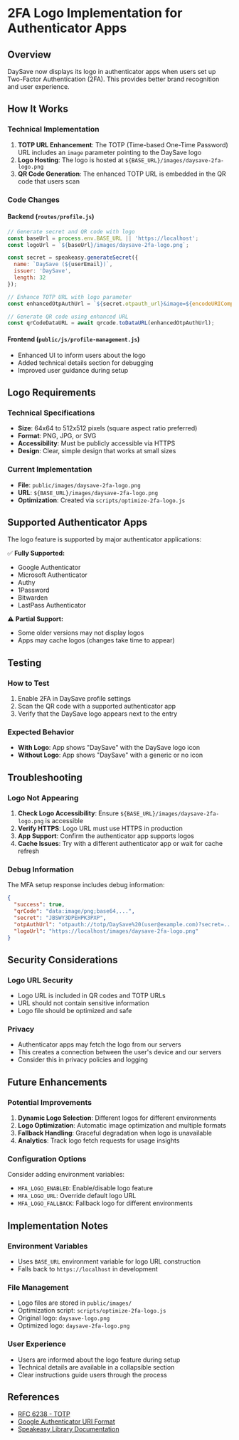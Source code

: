 # 2FA Logo Implementation for Authenticator Apps

## Overview

DaySave now displays its logo in authenticator apps when users set up Two-Factor Authentication (2FA). This provides better brand recognition and user experience.

## How It Works

### Technical Implementation

1. **TOTP URL Enhancement**: The TOTP (Time-based One-Time Password) URL includes an `image` parameter pointing to the DaySave logo
2. **Logo Hosting**: The logo is hosted at `${BASE_URL}/images/daysave-2fa-logo.png`
3. **QR Code Generation**: The enhanced TOTP URL is embedded in the QR code that users scan

### Code Changes

#### Backend (`routes/profile.js`)
```javascript
// Generate secret and QR code with logo
const baseUrl = process.env.BASE_URL || 'https://localhost';
const logoUrl = `${baseUrl}/images/daysave-2fa-logo.png`;

const secret = speakeasy.generateSecret({
  name: `DaySave (${userEmail})`,
  issuer: 'DaySave',
  length: 32
});

// Enhance TOTP URL with logo parameter
const enhancedOtpAuthUrl = `${secret.otpauth_url}&image=${encodeURIComponent(logoUrl)}`;

// Generate QR code using enhanced URL
const qrCodeDataURL = await qrcode.toDataURL(enhancedOtpAuthUrl);
```

#### Frontend (`public/js/profile-management.js`)
- Enhanced UI to inform users about the logo
- Added technical details section for debugging
- Improved user guidance during setup

## Logo Requirements

### Technical Specifications
- **Size**: 64x64 to 512x512 pixels (square aspect ratio preferred)
- **Format**: PNG, JPG, or SVG
- **Accessibility**: Must be publicly accessible via HTTPS
- **Design**: Clear, simple design that works at small sizes

### Current Implementation
- **File**: `public/images/daysave-2fa-logo.png`
- **URL**: `${BASE_URL}/images/daysave-2fa-logo.png`
- **Optimization**: Created via `scripts/optimize-2fa-logo.js`

## Supported Authenticator Apps

The logo feature is supported by major authenticator applications:

✅ **Fully Supported:**
- Google Authenticator
- Microsoft Authenticator
- Authy
- 1Password
- Bitwarden
- LastPass Authenticator

⚠️ **Partial Support:**
- Some older versions may not display logos
- Apps may cache logos (changes take time to appear)

## Testing

### How to Test
1. Enable 2FA in DaySave profile settings
2. Scan the QR code with a supported authenticator app
3. Verify that the DaySave logo appears next to the entry

### Expected Behavior
- **With Logo**: App shows "DaySave" with the DaySave logo icon
- **Without Logo**: App shows "DaySave" with a generic or no icon

## Troubleshooting

### Logo Not Appearing
1. **Check Logo Accessibility**: Ensure `${BASE_URL}/images/daysave-2fa-logo.png` is accessible
2. **Verify HTTPS**: Logo URL must use HTTPS in production
3. **App Support**: Confirm the authenticator app supports logos
4. **Cache Issues**: Try with a different authenticator app or wait for cache refresh

### Debug Information
The MFA setup response includes debug information:
```json
{
  "success": true,
  "qrCode": "data:image/png;base64,...",
  "secret": "JBSWY3DPEHPK3PXP",
  "otpAuthUrl": "otpauth://totp/DaySave%20(user@example.com)?secret=...&image=...",
  "logoUrl": "https://localhost/images/daysave-2fa-logo.png"
}
```

## Security Considerations

### Logo URL Security
- Logo URL is included in QR codes and TOTP URLs
- URL should not contain sensitive information
- Logo file should be optimized and safe

### Privacy
- Authenticator apps may fetch the logo from our servers
- This creates a connection between the user's device and our servers
- Consider this in privacy policies and logging

## Future Enhancements

### Potential Improvements
1. **Dynamic Logo Selection**: Different logos for different environments
2. **Logo Optimization**: Automatic image optimization and multiple formats
3. **Fallback Handling**: Graceful degradation when logo is unavailable
4. **Analytics**: Track logo fetch requests for usage insights

### Configuration Options
Consider adding environment variables:
- `MFA_LOGO_ENABLED`: Enable/disable logo feature
- `MFA_LOGO_URL`: Override default logo URL
- `MFA_LOGO_FALLBACK`: Fallback logo for different environments

## Implementation Notes

### Environment Variables
- Uses `BASE_URL` environment variable for logo URL construction
- Falls back to `https://localhost` in development

### File Management
- Logo files are stored in `public/images/`
- Optimization script: `scripts/optimize-2fa-logo.js`
- Original logo: `daysave-logo.png`
- Optimized logo: `daysave-2fa-logo.png`

### User Experience
- Users are informed about the logo feature during setup
- Technical details are available in a collapsible section
- Clear instructions guide users through the process

## References

- [RFC 6238 - TOTP](https://tools.ietf.org/html/rfc6238)
- [Google Authenticator URI Format](https://github.com/google/google-authenticator/wiki/Key-Uri-Format)
- [Speakeasy Library Documentation](https://github.com/speakeasyjs/speakeasy)
